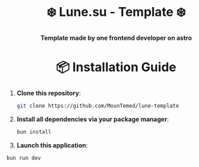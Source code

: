 <div align="center">
    <h1>❄️  Lune.su - Template  ❄️</h1>
    <h3></h3>
</div>

<div align="center">
    <h4>Template made by one frontend developer on astro</h4>
</div>

<div align="center">
    <h1>📦 Installation Guide</h1>
    <h3></h3>
</div>

1. **Clone this repository**:
    ```bash
    git clone https://github.com/MounTemed/lune-template
    ```

2. **Install all dependencies via your package manager**:
    ```bash
    bun install
    ```

3. **Launch this application**:
  ```bash
  bun run dev
  ```
